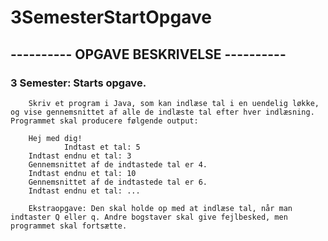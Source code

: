 # 3SemesterStartOpgave

## ---------- OPGAVE BESKRIVELSE ----------


### 3 Semester: Starts opgave.
        Skriv et program i Java, som kan indlæse tal i en uendelig løkke, og vise gennemsnittet af alle de indlæste tal efter hver indlæsning. Programmet skal producere følgende output:

        Hej med dig!
                Indtast et tal: 5
        Indtast endnu et tal: 3
        Gennemsnittet af de indtastede tal er 4.
        Indtast endnu et tal: 10
        Gennemsnittet af de indtastede tal er 6.
        Indtast endnu et tal: ...

        Ekstraopgave: Den skal holde op med at indlæse tal, når man indtaster Q eller q. Andre bogstaver skal give fejlbesked, men programmet skal fortsætte.
       
